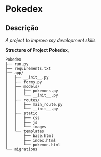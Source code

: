 # Pokedex

## Descrição

*A project to improve my development skills*
<!-- um projeto para melhorar minhas habilidade como desemvolvimento -->


**Structure of Project Pokedex**,

```mermaid
Pokedex
├── run.py
├── requirements.txt
├── app/
│   ├── __init__.py
│   ├── forms.py
│   ├── models/
│   │   ├── pokemons.py 
│   │   └── __init__.py
│   ├── routes/
│   │   ├── main_route.py 
│   │   └── __init__.py
│   ├── static
│   │   ├── css
│   │   ├── js
│   │   └── images
│   └── templates
│       ├── base.html
│       ├── index.html
│       └── pokemon.html
└── migrations
```
